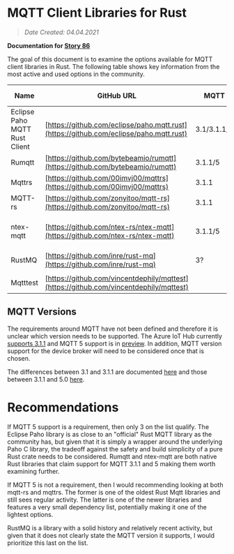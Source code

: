 # MQTT Client Libraries for Rust

>*Date Created: 04.04.2021*

**Documentation for [Story 86](https://softwaredefinedvehicle.visualstudio.com/SoftwareDefinedVehicle/_workitems/edit/86)**

The goal of this document is to examine the options available for MQTT client libraries in Rust. The following table shows key information from the most active and used options in the community.

| Name                          | GitHub URL                                                                             | MQTT        | Downloads | Contributors | Commits | Last Commit | License    | Notes                                                                                                                             |
| ----------------------------- | -------------------------------------------------------------------------------------- | ----------- | --------- | ------------ | ------- | ----------- | ---------- | --------------------------------------------------------------------------------------------------------------------------------- |
| Eclipse Paho MQTT Rust Client | [https://github.com/eclipse/paho.mqtt.rust](https://github.com/eclipse/paho.mqtt.rust) | 3.1/3.1.1/5 | 24k       | 7            | 244     | 1/1/2021    | EPL        | This is an FFI wrapper around the Paho C MQTT library.  https://www.eclipse.org/paho/index.php?page=clients/rust/index.php        |
| Rumqtt                        | [https://github.com/bytebeamio/rumqtt](https://github.com/bytebeamio/rumqtt)           | 3.1.1/5     | 10k/20k   | 24           | 230     | 3/25/3021   | Apache-2.0 |                                                                                                                                   |
| Mqttrs                        | [https://github.com/00imvj00/mqttrs](https://github.com/00imvj00/mqttrs)               | 3.1.1       | 5k        | 6            | 132     | 1/10/2021   | Apache-2.0 |                                                                                                                                   |
| MQTT-rs                       | [https://github.com/zonyitoo/mqtt-rs](https://github.com/zonyitoo/mqtt-rs)             | 3.1.1       | 33k       | 11           | 130     | 3/28/2021   | MIT        |                                                                                                                                   |
| ntex-mqtt                     | [https://github.com/ntex-rs/ntex-mqtt](https://github.com/ntex-rs/ntex-mqtt)           | 3.1.1/5     | 4k        | 6\*          | 358     | 4/3/2021    | MIT        | Client/Server Framework. Based on ntex (https://docs.rs/ntex/0.3.6/ntex/).  \*Microsoft contributors: Nikolay Kim and Max Gortman |
| RustMQ                        | [https://github.com/inre/rust-mq](https://github.com/inre/rust-mq)                     | 3?          | 5k        | 10           | 127     | 12/9/2020   | MIT        |                                                                                                                                   |
|                               |                                                                                        |             |           |              |         |             |            |                                                                                                                                   |
| Mqtttest                      | [https://github.com/vincentdephily/mqttest](https://github.com/vincentdephily/mqttest) |             |           |              |         |             | Apache-2.0 | MQTT Server designed for unit testing clients.                                                                                    |

## MQTT Versions

The requirements around MQTT have not been defined and therefore it is unclear which version needs to be supported. The Azure IoT Hub currently [supports 3.1.1](https://docs.microsoft.com/en-us/azure/iot-hub/iot-hub-mqtt-support) and MQTT 5 support is in [preview](https://docs.microsoft.com/en-us/azure/iot-hub/iot-hub-mqtt-5). In addition, MQTT version support for the device broker will need to be considered once that is chosen.

The differences between 3.1 and 3.1.1 are documented [here](https://github.com/mqtt/mqtt.org/wiki/Differences-between-3.1.0-and-3.1.1) and those between 3.1.1 and 5.0 [here](https://github.com/mqtt/mqtt.org/wiki/Differences-between-3.1.1-and-5.0).

# Recommendations 

If MQTT 5 support is a requirement, then only 3 on the list qualify. The Eclipse Paho library is as close to an "official" Rust MQTT library as the community has, but given that it is simply a wrapper around the underlying Paho C library, the tradeoff against the safety and build simplicity of a pure Rust crate needs to be considered. Rumqtt and ntex-mqtt are both native Rust libraries that claim support for MQTT 3.1.1 and 5 making them worth examining further. 

If MQTT 5 is not a requirement, then I would recommending looking at both mqtt-rs and mqttrs. The former is one of the oldest Rust Mqtt libraries and still sees regular activity. The latter is one of the newer libraries and features a very small dependency list, potentially making it one of the lightest options.

RustMQ is a library with a solid history and relatively recent activity, but given that it does not clearly state the MQTT version it supports, I would prioritize this last on the list.

